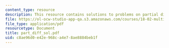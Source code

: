 ```yaml
---
content_type: resource
description: This resource contains solutions to problems on partial differentiation.
file: https://ol-ocw-studio-app-qa.s3.amazonaws.com/courses/18-02-multivariable-calculus-spring-2006/c8ae96d0e42e968ca4e78ae8884beb1f_part_diff_sol.pdf
file_type: application/pdf
resourcetype: Document
title: part_diff_sol.pdf
uid: c8ae96d0-e42e-968c-a4e7-8ae8884beb1f
---
```

